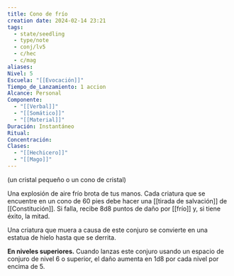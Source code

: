 ```yaml
---
title: Cono de frío
creation date: 2024-02-14 23:21
tags:
  - state/seedling
  - type/note
  - conj/lv5
  - c/hec
  - c/mag
aliases: 
Nivel: 5
Escuela: "[[Evocación]]"
Tiempo_de_Lanzamiento: 1 accion
Alcance: Personal
Componente:
  - "[[Verbal]]"
  - "[[Somático]]"
  - "[[Material]]"
Duración: Instantáneo
Ritual: 
Concentración: 
Clases:
  - "[[Hechicero]]"
  - "[[Mago]]"
---
```

(un cristal pequeño o un cono de cristal)

Una explosión de aire frío brota de tus manos. Cada criatura que se encuentre en un cono de 60 pies debe hacer una [[tirada de salvación]] de [[Constitución]]. Si falla, recibe 8d8 puntos de daño por [[frío]] y, si tiene éxito, la mitad.

Una criatura que muera a causa de este conjuro se convierte en una estatua de hielo hasta que se derrita.

**En niveles superiores.** Cuando lanzas este conjuro usando un espacio de conjuro de nivel 6 o superior, el daño aumenta en 1d8 por cada nivel por encima de 5.